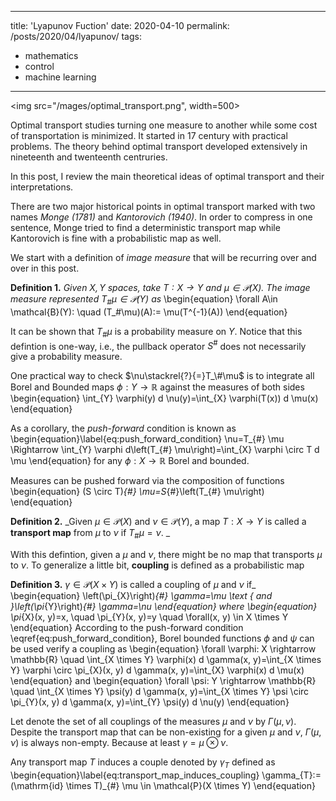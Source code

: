 
---
title: 'Lyapunov Fuction'
date: 2020-04-10
permalink: /posts/2020/04/lyapunov/
tags:
  - mathematics
  - control
  - machine learning
---


<img src="/mages/optimal_transport.png", width=500>

Optimal transport studies turning one measure to another while some cost of transportation is minimized. It started in 17 century with practical problems. The theory behind optimal transport developed extensively in nineteenth and twenteenth centruries.

In this post, I review the main theoretical ideas of optimal transport and their interpretations.

There are two major historical points in optimal transport marked with two names _Monge (1781)_ and _Kantorovich (1940)_. In order to compress in one sentence, Monge tried to find a deterministic transport map while Kantorovich is fine with a probabilistic map as well.

We start with a definition of _image measure_ that will be recurring over and over in this post.

**Definition 1.** _Given $X, Y$ spaces, take $T:X\to Y$ and $\mu\in\mathcal{P}(X)$. The image measure represented
    $T_{\#}\mu\in\mathcal{P}(Y)$ as_
    \begin{equation}
    \forall A\in \mathcal{B}(Y): \quad (T_\#\mu)(A):= \mu(T^{-1}(A))
    \end{equation}

It can be shown that $T_\#\mu$ is a probability measure on $Y$. Notice that this defintion is one-way, i.e., the pullback operator $S^\#$ does not necessarily give a probability measure.

One practical way to check $\nu\stackrel{?}{=}T_\#\mu$ is to integrate all Borel and Bounded maps $\phi:Y\to\mathbb{R}$ against the measures of both sides
\begin{equation}
\int_{Y} \varphi(y) d \nu(y)=\int_{X} \varphi(T(x)) d \mu(x)
\end{equation}

As a corollary, the _push-forward_ condition is known as
\begin{equation}\label{eq:push_forward_condition}
\nu=T_{\#} \mu \Rightarrow \int_{Y} \varphi d\left(T_{\#} \mu\right)=\int_{X} \varphi \circ T d \mu
\end{equation}
for any $\phi:X\to\mathbb{R}$ Borel and bounded.


Measures can be pushed forward via the composition of functions
\begin{equation}
(S \circ T)_{\#} \mu=S_{\#}\left(T_{\#} \mu\right)
\end{equation}

**Definition 2.** _Given $\mu\in\mathcal{P}(X)$ and $\nu\in\mathcal{P}(Y)$, a map $T:X\to Y$ 
    is called a **transport map** from $\mu$ to $\nu$ if $T_\#\mu=\nu$. _

With this defintion, given a $\mu$ and $\nu$, there might be no map that transports $\mu$ to $\nu$. 
To generalize a little bit, **coupling** is defined as a probabilistic map

**Definition 3.** $\gamma\in\mathcal{P}(X\times Y)$ is called a coupling of $\mu$ and $\nu$ if_
\begin{equation}
\left(\pi_{X}\right)_{\#} \gamma=\mu \text { and }\left(\pi_{Y}\right)_{\#} \gamma=\nu
\end{equation}
where
\begin{equation}
\pi_{X}(x, y)=x, \quad \pi_{Y}(x, y)=y \quad \forall(x, y) \in X \times Y
\end{equation}
According to the push-forward condition \eqref{eq:push_forward_condition}, Borel bounded functions $\phi$ and $\psi$ can be used verify a coupling as
\begin{equation}
\forall \varphi: X \rightarrow \mathbb{R} \quad \int_{X \times Y} \varphi(x) d \gamma(x, y)=\int_{X \times Y} \varphi \circ \pi_{X}(x, y) d \gamma(x, y)=\int_{X} \varphi(x) d \mu(x)
\end{equation}
and
\begin{equation}
\forall \psi: Y \rightarrow \mathbb{R} \quad \int_{X \times Y} \psi(y) d \gamma(x, y)=\int_{X \times Y} \psi \circ \pi_{Y}(x, y) d \gamma(x, y)=\int_{Y} \psi(y) d \nu(y)
\end{equation}

Let denote the set of all couplings of the measures $\mu$ and $\nu$ by $\Gamma(\mu, \nu)$. Despite the transport map that can be non-existing for a given $\mu$ and $\nu$, $\Gamma(\mu, \nu)$ is always non-empty. Because at least $\gamma=\mu \otimes \nu$.

Any transport map $T$ induces a couple denoted by $\gamma_T$ defined as
\begin{equation}\label{eq:transport_map_induces_coupling}
\gamma_{T}:=(\mathrm{id} \times T)_{\#} \mu \in \mathcal{P}(X \times Y)
\end{equation}
